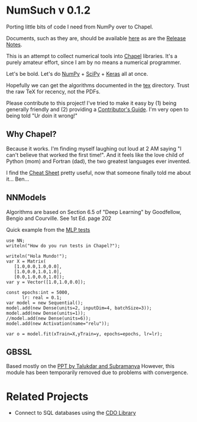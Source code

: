 # NumSuch v 0.1.2
Porting little bits of code I need from NumPy over to Chapel.

Documents, such as they are, should be available [here](https://buddha314.github.io/numsuch/) as are the
[Release Notes](RELEASE.md).

This is an attempt to collect numerical tools into [Chapel](https://github.com/chapel-lang/chapel) libraries.
It's a purely amateur effort, since I am by no means a numerical programmer.

Let's be bold.  Let's do [NumPy](https://github.com/numpy/numpy) + [SciPy](https://github.com/scipy/scipy) + [Keras](https://keras.io/) all at once.

Hopefully we can get the algorithms documented in the [tex](tex/) directory.  Trust the raw TeX for recency, not the PDFs.

Please contribute to this project!  I've tried to make it easy by (1) being generally friendly and
(2) providing a [Contributor's Guide](CONTRIBUTING.md).  I'm very open to being told "Ur doin it wrong!"

## Why Chapel?

Because it works. I'm finding myself laughing out loud at 2 AM saying "I can't believe that worked the first time!".  And it feels like the love child of Python (mom) and Fortran (dad), the two greatest languages
ever invented.

I find the [Cheat Sheet](http://chapel.cray.com/docs/master/_downloads/quickReference.pdf) pretty useful, now that someone finally told me about it... Ben...

## NNModels

Algorithms are based on Section 6.5 of "Deep Learning" by Goodfellow, Bengio and Courville.  See 1st Ed. page 202

Quick example from the [MLP tests](test/mlp-test.chpl)

```
use NN;
writeln("How do you run tests in Chapel?");

writeln("Hola Mundo!");
var X = Matrix(
   [1.0,0.0,1.0,0.0],
   [1.0,0.0,1.0,1.0],
   [0.0,1.0,0.0,1.0]);
var y = Vector([1.0,1.0,0.0]);

const epochs:int = 5000,
      lr: real = 0.1;
var model = new Sequential();
model.add(new Dense(units=2, inputDim=4, batchSize=3));
model.add(new Dense(units=1));
//model.add(new Dense(units=6));
model.add(new Activation(name="relu"));

var o = model.fit(xTrain=X,yTrain=y, epochs=epochs, lr=lr);
```

## GBSSL

Based mostly on the [PPT by Talukdar and Subramanya](http://graph-ssl.wdfiles.com/local--files/blog%3A_start/graph_ssl_acl12_tutorial_slides_final.pdf)  However, this module has been temporarily removed due to problems with convergence.

# Related Projects

* Connect to SQL databases using the [CDO Library](https://github.com/marcoscleison/cdo)
